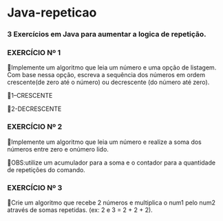 # Java-repeticao
<h3>3 Exercícios em Java para aumentar a logica de repetição.</h3>
<h3>EXERCÍCIO Nº 1</h3>
<p>Implemente um algoritmo que leia um número e uma opção de listagem. Com base nessa opção, escreva a sequência dos números em ordem crescente(de zero até o número)
  ou decrescente (do número até zero). </P>
  <p>1–CRESCENTE</p>
  <p>2-DECRESCENTE </P>
  
  <h3>EXERCÍCIO Nº 2</h3>
  <p>Implemente um algoritmo que leia um número e realize a soma dos números entre zero e onúmero lido.</P>
  <p>OBS:utilize um acumulador para a soma e o contador para a quantidade de repetições do comando.</p>
  
  <h3>EXERCÍCIO Nº 3</h3>
  <p>Crie um algoritmo que recebe 2 números e multiplica o num1 pelo num2 através de somas repetidas. (ex: 2 e 3 = 2 + 2 + 2).</P>
